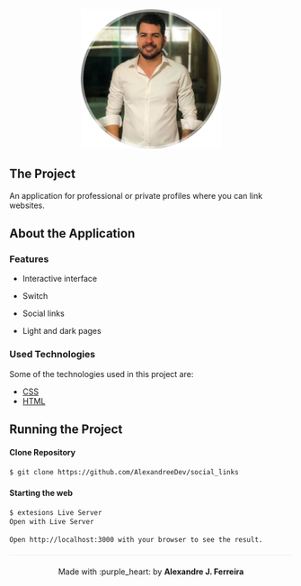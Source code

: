 <div align="center" style="margin-bottom: 20px;">
<img alt="moveit" src="assets/avatar.png" width="250" heigth="250"/>
</div>

<div align="center" style="margin: 20px;">

</div>

## The Project

An application for professional or private profiles where you can link websites.

## About the Application

### Features

- Interactive interface

- Switch

- Social links

- Light and dark pages

### Used Technologies

Some of the technologies used in this project are:

- [CSS](https://www.w3.org/Style/CSS/Overview.en.html)
- [HTML](https://html.com/)
## Running the Project

#### Clone Repository

```sh
$ git clone https://github.com/AlexandreeDev/social_links


```

#### Starting the web

```
$ extesions Live Server
Open with Live Server

Open http://localhost:3000 with your browser to see the result.
```

<p align="center" style="margin-top: 20px; border-top: 1px solid #eee; padding-top: 20px;">Made with :purple_heart: by <strong> Alexandre J. Ferreira</strong> </p>
